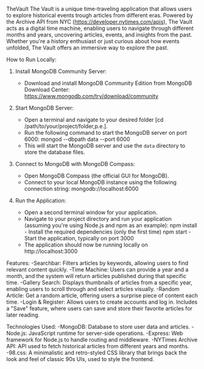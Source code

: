 TheVault
The Vault is a unique time-traveling application that allows users to explore historical events trough articles from different eras. Powered by the Archive API from NYC (https://developer.nytimes.com/apis), The Vault acts as a digital time machine, enabling users to navigate through different months and years, uncovering articles, events, and insights from the past. Whether you're a history enthusiast or just curious about how events unfolded, The Vault offers an immersive way to explore the past.

How to Run Locally:

1. Install MongoDB Community Server:
   - Download and install MongoDB Community Edition from MongoDB Download Center:
     https://www.mongodb.com/try/download/community

2. Start MongoDB Server:
   - Open a terminal and navigate to your desired folder [cd /path/to/your/project/folder,p.e.].
   - Run the following command to start the MongoDB server on port 6000:
     mongod --dbpath data --port 6000
   - This will start the MongoDB server and use the `data` directory to store the database files.

3. Connect to MongoDB with MongoDB Compass:
   - Open MongoDB Compass (the official GUI for MongoDB).
   - Connect to your local MongoDB instance using the following connection string:
     mongodb://localhost:6000

4. Run the Application:
   - Open a second terminal window for your application.
   - Navigate to your project directory and run your application (assuming you're using Node.js and npm as an example):
     npm install   - Install the required dependencies (only the first time)
     npm start     - Start the application, typically on port 3000
   - The application should now be running locally on http://localhost:3000

Features:
    -Searchbar: Filters articles by keywords, allowing users to find relevant content quickly.
    -Time Machine: Users can provide a year and a month, and the system will return articles published during that specific time.
    -Gallery Search: Displays thumbnails of articles from a specific year, enabling users to scroll through and select articles visually.
    -Random Article: Get a random article, offering users a surprise piece of content each time.
    -Login & Register: Allows users to create accounts and log in. Includes a "Save" feature, where users can save and store their favorite articles for later reading.


Technologies Used:
    -MongoDB: Database to store user data and articles.
    -Node.js: JavaScript runtime for server-side operations.
    -Express: Web framework for Node.js to handle routing and middleware.
    -NYTimes Archive API: API used to fetch historical articles from different years and months.
    -98.css: A minimalistic and retro-styled CSS library that brings back the look and feel of classic 90s UIs, used to style the frontend.